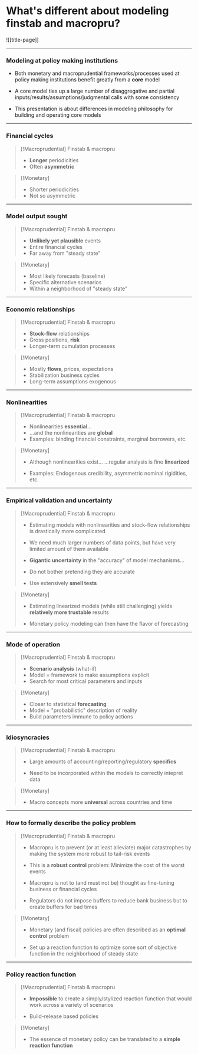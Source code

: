 
# What's different about modeling finstab and macropru?

![[title-page]]

---

### Modeling at policy making institutions

* Both monetary and macroprudential frameworks/processes used at policy
  making institutions benefit greatly from a **core** model

* A core model ties up a large number of disaggregative and partial
  inputs/results/assumptions/judgmental calls with some consistency

* This presentation is about differences in modeling philosophy for
  building and operating core models

--------------------------------------------------------------------------------

### Financial cycles

> [!Macroprudential] Finstab & macropru
> * **Longer** periodicities
> * Often **asymmetric** 

> [!Monetary]
> * Shorter periodicities
> * Not so asymmetric
> 

--------------------------------------------------------------------------------


### Model output sought

> [!Macroprudential] Finstab & macropru
> 
> * **Unlikely yet plausible** events
> * Entire financial cycles
> * Far away from "steady state"
> 

> [!Monetary]
> 
> * Most likely forecasts (baseline)
> * Specific alternative scenarios
> * Within a neighborhood of "steady state"
> 

--------------------------------------------------------------------------------

### Economic relationships

> [!Macroprudential] Finstab & macropru
> * **Stock-flow** relationships
> * Gross positions, **risk**
> * Longer-term cumulation processes
> 

> [!Monetary]
> * Mostly **flows**, prices, expectations
> * Stabilization business cycles
> * Long-term assumptions exogenous
> 


--------------------------------------------------------------------------------


### Nonlinearities

> [!Macroprudential] Finstab & macropru
> * Nonlinearities **essential**...
> * ...and the nonlinearities are **global**
> * Examples: binding financial constraints, marginal borrowers, etc.

> [!Monetary]
> 
> * Although nonlinearities exist...
>  ...regular analysis is fine **linearized**
> 
> * Examples: Endogenous credibility, asymmetric nominal rigidities, etc.
> 

--------------------------------------------------------------------------------


### Empirical validation and uncertainty

> [!Macroprudential] Finstab & macropru
> 
> * Estimating models with nonlinearities and stock-flow relationships is drastically more complicated
> 
> * We need much larger numbers of data points, but have very limited amount of them available
> 
> * **Gigantic uncertainty** in the "accuracy" of model mechanisms...
> 
> * Do not bother pretending they are accurate
> 
> * Use extensively **smell tests**
> 


> [!Monetary]
> 
> * Estimating linearized models (while still challenging) yields **relatively more trustable** results
> 
> * Monetary policy modeling can then have the flavor of forecasting
> 


--------------------------------------------------------------------------------

### Mode of operation


> [!Macroprudential] Finstab & macropru
> 
> * **Scenario analysis** (what-if)
> * Model = framework to make assumptions explicit
> * Search for most critical parameters and inputs
> 

> [!Monetary]
> 
> * Closer to statistical **forecasting**
> * Model = "probabilistic" description of reality
> * Build parameters immune to policy actions
> 


--------------------------------------------------------------------------------


### Idiosyncracies

> [!Macroprudential] Finstab & macropru
> 
> * Large amounts of accounting/reporting/regulatory **specifics**
> 
> * Need to be incorporated within the models to correctly intepret data
> 

> [!Monetary]
> 
> * Macro concepts more **universal** across countries and time
> 


--------------------------------------------------------------------------------

### How to formally describe the policy problem

> [!Macroprudential] Finstab & macropru
> 
> * Macropru is to prevent (or at least alleviate) major catastrophes by making the system more robust to tail-risk events
> 
> * This is a **robust control** problem: Minimize the cost of the worst events
> 
> * Macropru is not to (and must not be) thought as fine-tuning business or financial cycles
> 
> * Regulators do not impose buffers to reduce bank business but to create buffers for bad times
> 


> [!Monetary]
> 
> * Monetary (and fiscal) policies are often described as an **optimal control** problem
> 
> * Set up a reaction function to optimize some sort of objective function in the neighborhood of steady state
> 

--------------------------------------------------------------------------------

### Policy reaction function

> [!Macroprudential] Finstab & macropru
> 
> * **Impossible** to create a simply/stylized reaction function that would work across a variety of scenarios
> 
> * Build-release based policies
> 


> [!Monetary]
> 
> * The essence of monetary policy can be translated to a **simple reaction function**
> 


